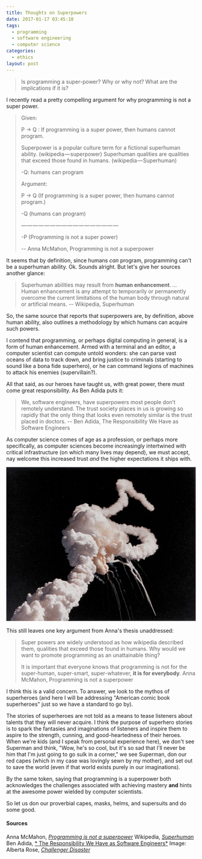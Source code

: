 ```yaml
---
title: Thoughts on Superpowers
date: 2017-01-17 03:45:18
tags:
  - programming
  - software engineering
  - computer science
categories:
  - ethics
layout: post
---
```


> Is programming a super-power? Why or why not? What are the implications if it is?

I recently read a pretty compelling argument for why programming is not a super power.

<!-- MORE -->

> Given:
>
> P → Q : If programming is a super power, then humans cannot program.
>
> Superpower is a popular culture term for a fictional superhuman ability. (wikipedia — superpower)
> Superhuman qualities are qualities that exceed those found in humans. (wikipedia — Superhuman)
>
> -Q: humans can program
>
> Argument:
>
> P → Q (If programming is a super power, then humans cannot program.)
>
> -Q (humans can program)
>
> — — — — — — — — — — — — — — — — —
>
> -P (Programming is not a super power)
>
> -- Anna McMahon, Programming is not a superpower

<!-- more -->

It seems that by definition, since humans *can* program, programming can't be a superhuman ability. Ok. Sounds alright. But let's give her sources another glance:

> Superhuman abilities may result from **human enhancement**.
> *...*
> Human enhancement is any attempt to temporarily or permanently overcome the current limitations of the human body through natural or artificial means.
> -- Wikipedia, Superhuman

So, the same source that reports that superpowers are, by definition, above human ability, also outlines a methodology by which humans can acquire such powers.

I contend that programming, or perhaps digital computing in general, is a form of human enhancement. Armed with a terminal and an editor, a computer scientist can compute untold wonders: she can parse vast oceans of data to track down, and bring justice to criminals (starting to sound like a bona fide superhero), or he can command legions of machines to attack his enemies (supervillain?).

All that said, as our heroes have taught us, with great power, there must come great responsibility. As Ben Adida puts it:

> We, software engineers, have superpowers most people don’t remotely understand. The trust society places in us is growing so rapidly that the only thing that looks even remotely similar is the trust placed in doctors.
> -- Ben Adida, The Responsibility We Have as Software Engineers

As computer science comes of age as a profession, or perhaps more specifically, as computer sciences become increasingly intertwined with critical infrastructure (on which many lives may depend), we must accept, nay welcome this increased trust *and* the higher expectations it ships with.

![Challenger Disaster](/assets/images/wk00.challenger.jpg)

This still leaves one key argument from Anna's thesis unaddressed:

> Super powers are widely understood as how wikipedia described them, qualities that exceed those found in humans. Why would we want to promote programming as an unattainable thing?
>
> It is important that everyone knows that programming is not for the super-human, super-smart, super-whatever, **it is for everybody**.
> Anna McMahon, Programming is not a superpower

I think this is a valid concern. To answer, we look to the mythos of superheroes (and here I will be addressing "American comic book superheroes" just so we have a standard to go by).

The stories of superheroes are not told as a means to tease listeners about talents that they will never acquire. I think the purpose of superhero stories is to spark the fantasies and imaginations of listeners and inspire them to aspire to the strength, cunning, and good-heartedness of their heroes. When we're kids (and I speak from personal experience here), we don't see Superman and think, "Wow, he's so cool, but it's so sad that I'll never be him that I'm just going to go sulk in a corner," we see Superman, don our red capes (which in my case was lovingly sewn by my mother), and set out to save the world (even if that world exists purely in our imaginations).

By the same token, saying that programming is a superpower both acknowledges the challenges associated with achieving mastery **and** hints at the awesome power wielded by computer scientists.

So let us don our proverbial capes, masks, helms, and supersuits and do some good.

#### Sources

Anna McMahon, [*Programming is not a superpower*](https://medium.com/@annamcmahon/programming-is-not-a-superpower-607e017666e#.wcmb5az3p)
Wikipedia, [*Superhuman*](https://en.wikipedia.org/wiki/Superhuman)
Ben Adida, [* The Responsibility We Have as Software Engineers*](https://benlog.com/2015/05/23/the-responsibility-we-have-as-software-engineers)
Image: Alberta Rose, [*Challenger Disaster*](http://disasters.albertarose.org/challenger_disaster.html)
